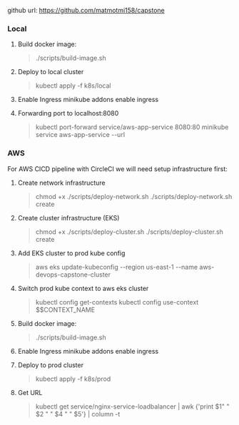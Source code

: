 github url: https://github.com/matmotmi158/capstone
### Local
1. Build docker image: 
   > ./scripts/build-image.sh

2. Deploy to local cluster 
   > kubectl apply -f k8s/local

3. Enable Ingress
   minikube addons enable ingress

4. Forwarding port to localhost:8080 
   > kubectl port-forward service/aws-app-service 8080:80
   > minikube service aws-app-service --url

### AWS
For AWS CICD pipeline with CircleCI we will need setup infrastructure first:
1. Create network infrastructure
   > chmod +x ./scripts/deploy-network.sh
   > ./scripts/deploy-network.sh create

2. Create cluster infrastructure (EKS)
   > chmod +x ./scripts/deploy-cluster.sh
   > ./scripts/deploy-cluster.sh create

3. Add EKS cluster to prod kube config
   > aws eks update-kubeconfig --region us-east-1 --name aws-devops-capstone-cluster

4. Switch prod kube context to aws eks cluster
   > kubectl config get-contexts
   > kubectl config use-context $$CONTEXT_NAME

5. Build docker image:
   > ./scripts/build-image.sh

6. Enable Ingress
   minikube addons enable ingress

7. Deploy to prod cluster
   > kubectl apply -f k8s/prod

8. Get URL
   > kubectl get service/nginx-service-loadbalancer |  awk {'print $1" " $2 " " $4 " " $5'} | column -t
